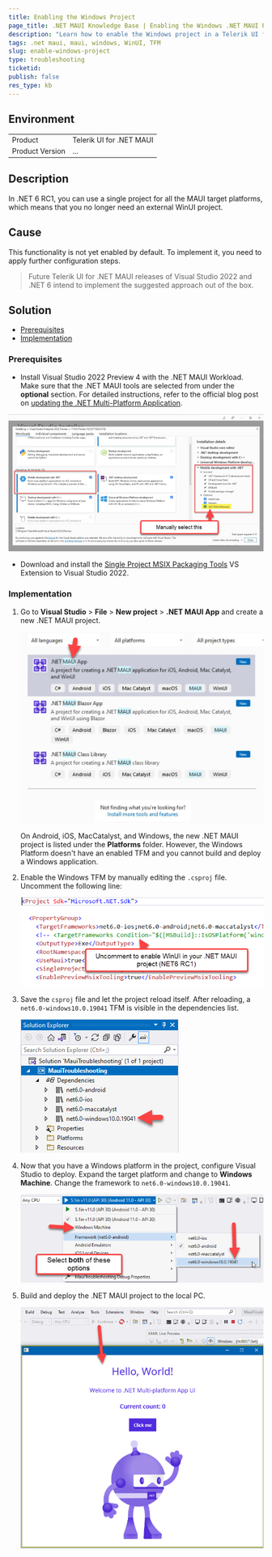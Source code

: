 ```yaml
---
title: Enabling the Windows Project
page_title: .NET MAUI Knowledge Base | Enabling the Windows .NET MAUI Project
description: "Learn how to enable the Windows project in a Telerik UI for .NET MAUI application."
tags: .net maui, maui, windows, WinUI, TFM
slug: enable-windows-project
type: troubleshooting
ticketid:
publish: false
res_type: kb
---
```


## Environment

|   |   |
|---|---|
| Product   |Telerik UI for .NET MAUI|
| Product Version | ...  |

## Description

In .NET 6 RC1, you can use a single project for all the MAUI target platforms, which means that you no longer need an external WinUI project.

## Cause

This functionality is not yet enabled by default. To implement it, you need to apply further configuration steps.

> Future Telerik UI for .NET MAUI releases of Visual Studio 2022 and .NET 6 intend to implement the suggested approach out of the box.

## Solution

* [Prerequisites](#prerequisites)
* [Implementation](#implementation)

### Prerequisites

* Install Visual Studio 2022 Preview 4 with the .NET MAUI Workload. Make sure that the .NET MAUI tools are selected from under the **optional** section. For detailed instructions, refer to the official blog post on [updating the .NET Multi-Platform Application](https://devblogs.microsoft.com/dotnet/update-on-dotnet-maui/).

 ![](../images/troubleshooting/vs2022-preview4-maui-installer.png)

* Download and install the [Single Project MSIX Packaging Tools](https://marketplace.visualstudio.com/items?itemName=ProjectReunion.MicrosoftSingleProjectMSIXPackagingToolsDev17) VS Extension to Visual Studio 2022.

### Implementation

1. Go to **Visual Studio** > **File** > **New project** > **.NET MAUI App** and create a new .NET MAUI project.

    ![](../images/troubleshooting/maui-project-template.png)

    On Android, iOS, MacCatalyst, and Windows, the new .NET MAUI project is listed under the **Platforms** folder. However, the Windows Platform doesn't have an enabled TFM and you cannot build and deploy a Windows application.

1. Enable the Windows TFM by manually editing the `.csproj` file. Uncomment the following line:

    ![](../images/troubleshooting/windows-tfm-in-csproj.png)

1. Save the `csproj` file and let the project reload itself. After reloading, a `net6.0-windows10.0.19041` TFM is visible in the dependencies list.

    ![](../images/troubleshooting/windows-tfm-in-solution-explorer.png)

1. Now that you have a Windows platform in the project, configure Visual Studio to deploy. Expand the target platform and change to **Windows Machine**. Change the framework to `net6.0-windows10.0.19041`.

    ![](../images/troubleshooting/selecting-windows-tfm-target.png)

1. Build and deploy the .NET MAUI project to the local PC.

    ![](../images/troubleshooting/windows-deployed.png)
